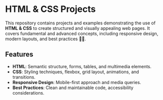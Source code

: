 # HTML & CSS Projects

This repository contains projects and examples demonstrating the use of **HTML & CSS** to create structured and visually appealing web pages. It covers fundamental and advanced concepts, including responsive design, modern layouts, and best practices 🎨✨.

## Features
- **HTML**: Semantic structure, forms, tables, and multimedia elements.
- **CSS**: Styling techniques, flexbox, grid layout, animations, and transitions.
- **Responsive Design**: Mobile-first approach and media queries.
- **Best Practices**: Clean and maintainable code, accessibility considerations.

